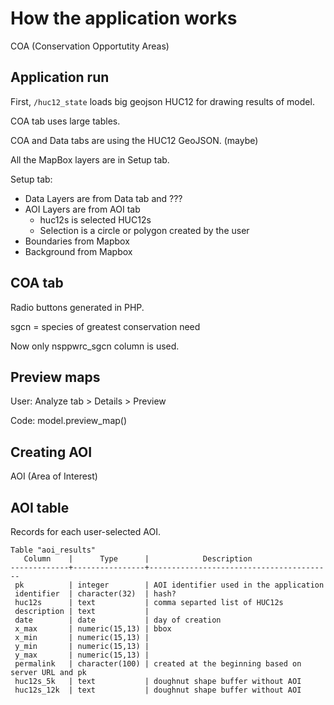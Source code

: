 # How the application works

COA (Conservation Opportutity Areas)

## Application run

First, `/huc12_state` loads big geojson HUC12 for drawing results of model.

COA tab uses large tables.

COA and Data tabs are using the HUC12 GeoJSON. (maybe)

All the MapBox layers are in Setup tab.

Setup tab:
* Data Layers are from Data tab and ???
* AOI Layers are from AOI tab
  * huc12s is selected HUC12s
  * Selection is a circle or polygon created by the user
* Boundaries from Mapbox
* Background from Mapbox

## COA tab

Radio buttons generated in PHP.

sgcn = species of greatest conservation need

Now only nsppwrc_sgcn column is used.

## Preview maps

User: Analyze tab > Details > Preview

Code: model.preview_map()

## Creating AOI

AOI (Area of Interest)



## AOI table

Records for each user-selected AOI.

```
Table "aoi_results"
   Column    |      Type      |            Description
-------------+----------------+-----------------------------------------
 pk          | integer        | AOI identifier used in the application
 identifier  | character(32)  | hash?
 huc12s      | text           | comma separted list of HUC12s
 description | text           |
 date        | date           | day of creation
 x_max       | numeric(15,13) | bbox
 x_min       | numeric(15,13) |
 y_min       | numeric(15,13) |
 y_max       | numeric(15,13) |
 permalink   | character(100) | created at the beginning based on server URL and pk
 huc12s_5k   | text           | doughnut shape buffer without AOI
 huc12s_12k  | text           | doughnut shape buffer without AOI
```
